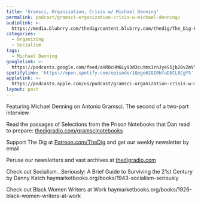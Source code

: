 ```yaml
---
title: 'Gramsci, Organization, Crisis w/ Michael Denning'
permalink: podcast/gramsci-organization-crisis-w-michael-denning/
audiolink: >-
  https://media.blubrry.com/thedig/content.blubrry.com/thedig/The_Dig-EP_389-Denning.mp3
categories:
  - Organizing
  - Socialism
tags:
  - Michael Denning
googlelink: >-
  https://podcasts.google.com/feed/aHR0cHM6Ly93d3cuYmx1YnJyeS5jb20vZmVlZHMvdGhlZGlnLnhtbA/episode/aHR0cHM6Ly90aGVkaWcuYmx1YnJyeS5uZXQvP3A9MjMzMg?sa=X&ved=0CAUQkfYCahcKEwi44f7r1b-AAxUAAAAAHQAAAAAQNg
spotifylink: 'https://open.spotify.com/episode/1Qege62QI0bfuDECL8CgYS'
applelink: >-
  https://podcasts.apple.com/us/podcast/gramsci-organization-crisis-w-michael-denning/id1043245989?i=1000595883856
layout: post
---
```


Featuring Michael Denning on Antonio Gramsci. The second of a two-part interview.

Read the passages of Selections from the Prison Notebooks that Dan read to prepare: [thedigradio.com/gramscinotebooks](http://thedigradio.com/gramscinotebooks)

Support The Dig at [Patreon.com/TheDig](http://patreon.com/TheDig) and get our weekly newsletter by email

Peruse our newsletters and vast archives at [thedigradio.com](http://thedigradio.com)

Check out Socialism…Seriously: A Brief Guide to Surviving the 21st Century by Danny Katch haymarketbooks.org/books/1943-socialism-seriously

Check out Black Women Writers at Work haymarketbooks.org/books/1926-black-women-writers-at-work
